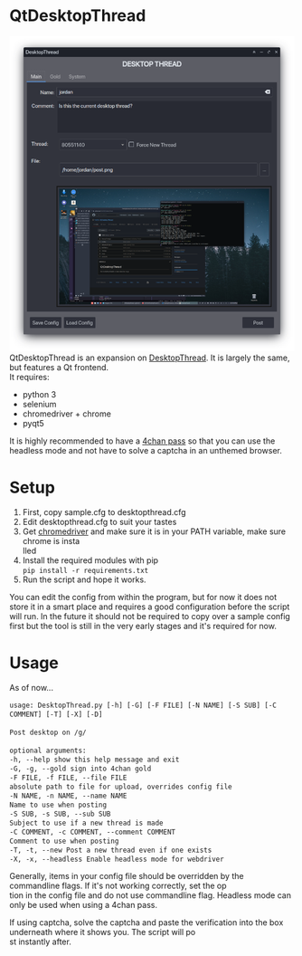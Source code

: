 ﻿# QtDesktopThread
 ![Screenshot](./screenshot.png)
QtDesktopThread is an expansion on [DesktopThread](https://github.com/TidOS/DesktopThread).  It is largely the same, but features a Qt frontend.  
It requires:

 - python 3
 - selenium
 - chromedriver + chrome
 - pyqt5

It is highly recommended to have a [4chan pass](https://www.4channel.org/pass) so that you can use the headless mode and not have to solve a captcha in an unthemed browser.

# Setup
1. First, copy sample.cfg to desktopthread.cfg  
2. Edit desktopthread.cfg to suit your tastes  
3. Get [chromedriver](https://chromedriver.chromium.org) and make sure it is in your PATH variable, make sure chrome is insta  
lled  
4. Install the required modules with pip  
`pip install -r requirements.txt`
5. Run the script and hope it works.

You can edit the config from within the program, but for now it does not store it in a smart place and requires a good configuration before the script will run.  In the future it should not be required to copy over a sample config first but the tool is still in the very early stages and it's required for now.

# Usage  
As of now...  
  

    usage: DesktopThread.py [-h] [-G] [-F FILE] [-N NAME] [-S SUB] [-C COMMENT] [-T] [-X] [-D]  
      
    Post desktop on /g/  
      
    optional arguments:  
    -h, --help show this help message and exit  
    -G, -g, --gold sign into 4chan gold  
    -F FILE, -f FILE, --file FILE  
    absolute path to file for upload, overrides config file  
    -N NAME, -n NAME, --name NAME  
    Name to use when posting  
    -S SUB, -s SUB, --sub SUB  
    Subject to use if a new thread is made  
    -C COMMENT, -c COMMENT, --comment COMMENT  
    Comment to use when posting  
    -T, -t, --new Post a new thread even if one exists  
    -X, -x, --headless Enable headless mode for webdriver 

Generally, items in your config file should be overridden by the commandline flags. If it's not working correctly, set the op  
tion in the config file and do not use commandline flag. Headless mode can only be used when using a 4chan pass. 
  
If using captcha, solve the captcha and paste the verification into the box underneath where it shows you. The script will po  
st instantly after.
